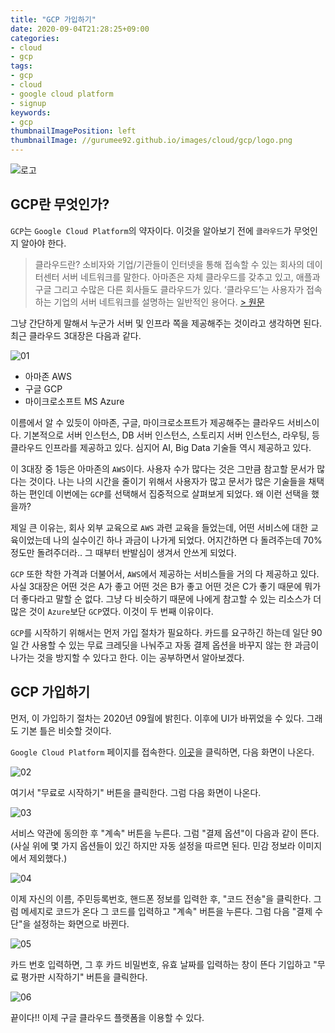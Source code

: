 ```yaml
---
title: "GCP 가입하기"
date: 2020-09-04T21:28:25+09:00
categories:
- cloud
- gcp
tags:
- gcp
- cloud
- google cloud platform
- signup
keywords:
- gcp
thumbnailImagePosition: left
thumbnailImage: //gurumee92.github.io/images/cloud/gcp/logo.png
---
```


<!--more-->
![로고](/images/cloud/gcp/logo.png)

## GCP란 무엇인가?

`GCP`는 `Google Cloud Platform`의 약자이다. 이것을 알아보기 전에 `클라우드`가 무엇인지 알아야 한다.

> 클라우드란? 
> 소비자와 기업/기관들이 인터넷을 통해 접속할 수 있는 회사의 데이터센터 서버 네트워크를 말한다. 아마존은 자체 클라우드를 갖추고 있고, 애플과 구글 그리고 수많은 다른 회사들도 클라우드가 있다. ‘클라우드’는 사용자가 접속하는 기업의 서버 네트워크를 설명하는 일반적인 용어다. [> 원문](http://www.ciokorea.com/news/22138#csidx5d76ac07fd7cf7291f489f94d84c97d )

그냥 간단하게 말해서 누군가 서버 및 인프라 쪽을 제공해주는 것이라고 생각하면 된다. 최근 클라우드 3대장은 다음과 같다.

![01](/images/cloud/gcp/01-join-gcp/01.png)

* 아마존 AWS
* 구글 GCP
* 마이크로소프트 MS Azure

이름에서 알 수 있듯이 아마존, 구글, 마이크로소프트가 제공해주는 클라우드 서비스이다. 기본적으로 서버 인스턴스, DB 서버 인스턴스, 스토리지 서버 인스턴스, 라우팅, 등 클라우드 인프라를 제공하고 있다. 심지어 AI, Big Data 기술들 역시 제공하고 있다.

이 3대장 중 1등은 아마존의 `AWS`이다. 사용자 수가 많다는 것은 그만큼 참고할 문서가 많다는 것이다. 나는 나의 시간을 줄이기 위해서 사용자가 많고 문서가 많은 기술들을 채택하는 편인데 이번에는 `GCP`를 선택해서 집중적으로 살펴보게 되었다. 왜 이런 선택을 했을까?

제일 큰 이유는, 회사 외부 교육으로 `AWS` 과련 교육을 들었는데, 어떤 서비스에 대한 교육이었는데 나의 실수이긴 하나 과금이 나가게 되었다. 어지간하면 다 돌려주는데 70% 정도만 돌려주더라.. 그 때부터 반발심이 생겨서 안쓰게 되었다.

`GCP` 또한 착한 가격과 더불어서, `AWS`에서 제공하는 서비스들을 거의 다 제공하고 있다. 사실 3대장은 어떤 것은 A가 좋고 어떤 것은 B가 좋고 어떤 것은 C가 좋기 때문에 뭐가 더 좋다라고 말할 순 없다. 그냥 다 비슷하기 때문에 나에게 참고할 수 있는 리소스가 더 많은 것이 `Azure`보단 `GCP`였다. 이것이 두 번째 이유이다. 

`GCP`를 시작하기 위해서는 먼저 가입 절차가 필요하다. 카드를 요구하긴 하는데 일단 90일 간 사용할 수 있는 무료 크레딧을 나눠주고 자동 결제 옵션을 바꾸지 않는 한 과금이 나가는 것을 방지할 수 있다고 한다. 이는 공부하면서 알아보겠다.


## GCP 가입하기

먼저, 이 가입하기 절차는 2020년 09월에 밝힌다. 이후에 UI가 바뀌었을 수 있다. 그래도 기본 틀은 비슷할 것이다.

`Google Cloud Platform` 페이지를 접속한다. [이곳](https://cloud.google.com/gcp)을 클릭하면, 다음 화면이 나온다.

![02](/images/cloud/gcp/01-join-gcp/02.png)

여기서 "무료로 시작하기" 버튼을 클릭한다. 그럼 다음 화면이 나온다.

![03](/images/cloud/gcp/01-join-gcp/03.png)

서비스 약관에 동의한 후 "계속" 버튼을 누른다. 그럼 "결제 옵션"이 다음과 같이 뜬다. (사실 위에 몇 가지 옵션들이 있긴 하지만 자동 설정을 따르면 된다. 민감 정보라 이미지에서 제외했다.)

![04](/images/cloud/gcp/01-join-gcp/04.png)

이제 자신의 이름, 주민등록번호, 핸드폰 정보를 입력한 후, "코드 전송"을 클릭한다. 그럼 메세지로 코드가 온다 그 코드를 입력하고 "계속" 버튼을 누른다. 그럼 다음 "결제 수단"을 설정하는 화면으로 바뀐다. 

![05](/images/cloud/gcp/01-join-gcp/05.png)

카드 번호 입력하면, 그 후 카드 비밀번호, 유효 날짜를 입력하는 창이 뜬다 기입하고 "무료 평가판 시작하기" 버튼을 클릭한다.

![06](/images/cloud/gcp/01-join-gcp/06.png)

끝이다!! 이제 구글 클라우드 플랫폼을 이용할 수 있다.